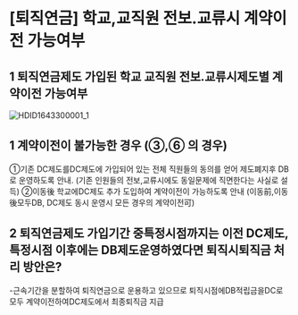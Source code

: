 # [퇴직연금] 학교,교직원 전보.교류시 계약이전 가능여부
## 1 퇴직연금제도 가입된 학교 교직원 전보.교류시제도별 계약이전 가능여부

![HDID1643300001_1](HDID1643300001_1.jpg)

## 1 계약이전이 불가능한 경우 (③,⑥ 의 경우)
①기존
DC제도를DC제도에 가입되어 있는 전체 직원들의 동의를 얻어 제도폐지후
DB로 운영하도록 안내.
(기존 인원들의 전보,교류시에도 동일문제에 직면한다는 사실로 설득)
②이동後
학교에DC제도 추가 도입하여 계약이전이 가능하도록 안내
(이동前,이동後모두DB, DC제도 동시 운영시 모든 경우의 계약이전可)
## 2 퇴직연금제도 가입기간 중특정시점까지는 이전 DC제도, 특정시점 이후에는 DB제도운영하였다면 퇴직시퇴직금 처리 방안은?
-근속기간을 분할하여 퇴직연금으로 운용하고 있으므로 퇴직시점에DB적립금을DC로 모두 계약이전하여DC제도에서 최종퇴직금 지급
